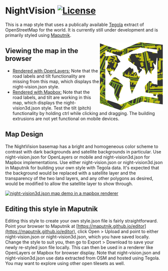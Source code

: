 # NightVision [![License](https://img.shields.io/badge/License-BSD%202--Clause-orange.svg)](https://opensource.org/licenses/BSD-2-Clause)
This is a map style that uses a publically available [Tegola](https://github.com/terranodo/tegola) extract of OpenStreetMap for the world. It is currently still under development and is primarily styled using [Maputnik](https://maputnik.github.io/editor).

<img align="right" alt="TegolaNightVision" src="logo.png" />

## Viewing the map in the browser
- [Rendered with OpenLayers:](http://htmlpreview.github.io/?https://github.com/PetersonGIS/NightVision/blob/master/live-map.html)
Note that the road labels and tilt functionality are missing from this map, which displays the night-vision.json style.
- [Rendered with Mapbox:](http://www.gretchenpeterson.com/live-map-mapbox-night-vision.html) 
  Note that the road labels, and tilt are working in this map, which displays the night-vision3d.json style. Test the tilt (pitch)   functionality by holding ctrl while clicking and dragging. The building extrusions are not yet functional on mobile devices.

## Map Design

The NightVision basemap has a bright and homogeneous color scheme to contrast with dark backgrounds and satellite backgrounds in particular. Use night-vision.json for OpenLayers or mobile and night-vision3d.json for Mapbox implementations. Use either night-vision.json or night-vision3d.json in Maputnik for building your own style with Tegola data. It's expected that the background would be replaced with a satellite layer and the transparency of the two land layers, and any other polygons as desired, would be modified to allow the satellite layer to show through. 

[![night-vision3d.json map demo in a mapbox renderer](demo.gif)](http://www.gretchenpeterson.com/live-map-mapbox-night-vision.html)

## Editing this style in Maputnik

Editing this style to create your own style.json file is fairly straightforward. Point your browser to Maputnik at  [https://maputnik.github.io/editor](https://maputnik.github.io/editor), click Open > Upload and point to either night-vision.json or night-vision3d.json, which you have saved locally. Change the style to suit you, then go to Export > Download to save your newly re-styled json file locally. This can then be used in a renderer like OpenLayers or Mapbox for browser display. Note that night-vision.json and night-vision3d.json use data extracted from OSM and hosted using Tegola. You may want to explore using other open tilesets as well.

